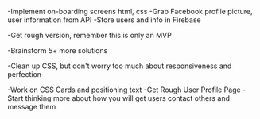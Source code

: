 -Implement on-boarding screens html, css
-Grab Facebook profile picture, user information from API
-Store users and info in Firebase

-Get rough version, remember this is only an MVP

-Brainstorm 5+ more solutions

-Clean up CSS, but don't worry too much about responsiveness and perfection 


-Work on CSS Cards and positioning text
-Get Rough User Profile Page
-Start thinking more about how you will get users contact others and message them